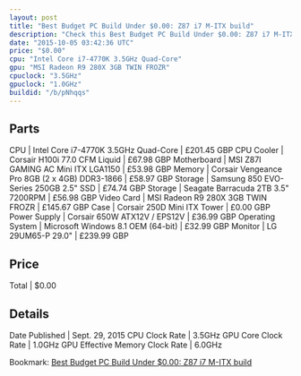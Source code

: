 ```yaml
---
layout: post
title: "Best Budget PC Build Under $0.00: Z87 i7 M-ITX build"
description: "Check this Best Budget PC Build Under $0.00: Z87 i7 M-ITX build. CPU: Intel Core i7-4770K 3.5GHz Quad-Core, CPU Cooler: Corsair H100i 77.0 CFM Liquid, Motherboard: MSI Z87"
date: "2015-10-05 03:42:36 UTC"
price: "$0.00"
cpu: "Intel Core i7-4770K 3.5GHz Quad-Core"
gpu: "MSI Radeon R9 280X 3GB TWIN FROZR"
cpuclock: "3.5GHz"
gpuclock: "1.0GHz"
buildid: "/b/pNhqqs"
---
```


## Parts

CPU | Intel Core i7-4770K 3.5GHz Quad-Core | £201.45 GBP
CPU Cooler | Corsair H100i 77.0 CFM Liquid | £67.98 GBP
Motherboard | MSI Z87I GAMING AC Mini ITX LGA1150 | £53.98 GBP
Memory | Corsair Vengeance Pro 8GB (2 x 4GB) DDR3-1866 | £58.97 GBP
Storage | Samsung 850 EVO-Series 250GB 2.5" SSD | £74.74 GBP
Storage | Seagate Barracuda 2TB 3.5" 7200RPM | £56.98 GBP
Video Card | MSI Radeon R9 280X 3GB TWIN FROZR | £145.67 GBP
Case | Corsair 250D Mini ITX Tower | £0.00 GBP
Power Supply | Corsair 650W ATX12V / EPS12V | £36.99 GBP
Operating System | Microsoft Windows 8.1 OEM (64-bit) | £32.99 GBP
Monitor | LG 29UM65-P 29.0" | £239.99 GBP

## Price

Total | $0.00

## Details

Date Published | Sept. 29, 2015
CPU Clock Rate | 3.5GHz
GPU Core Clock Rate | 1.0GHz
GPU Effective Memory Clock Rate | 6.0GHz

Bookmark: [Best Budget PC Build Under $0.00: Z87 i7 M-ITX build](http://pcbuilders.github.io/2015/10/05/best-budget-pc-build-under-0-dollars-dot-00-z87-i7-m-itx-build/)
